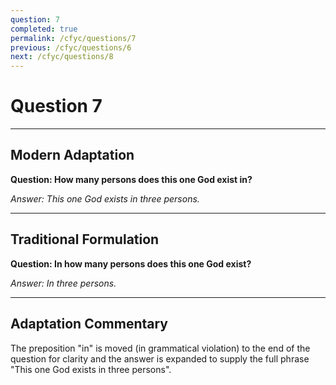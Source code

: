 ```yaml
---
question: 7
completed: true
permalink: /cfyc/questions/7
previous: /cfyc/questions/6
next: /cfyc/questions/8
---
```

# Question 7

---
## Modern Adaptation
**Question: How many persons does this one God exist in?**

*Answer: This one God exists in three persons.*

---
## Traditional Formulation
**Question: In how many persons does this one God exist?**

*Answer: In three persons.*

---
## Adaptation Commentary
The preposition "in" is moved (in grammatical violation) to the end of the question
for clarity and the answer is expanded to supply the full phrase "This one God exists
in three persons".